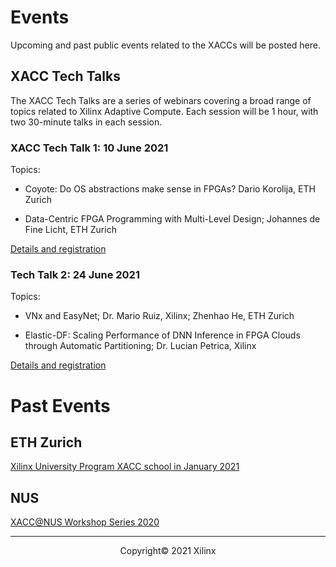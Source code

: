 # Events

Upcoming and past public events related to the XACCs will be posted here. 

## XACC Tech Talks

The XACC Tech Talks are a series of webinars covering a broad range of topics related to Xilinx Adaptive Compute. Each session will be 1 hour, with two 30-minute talks in each session. 

### XACC Tech Talk 1: 10 June 2021

Topics:

* Coyote: Do OS abstractions make sense in FPGAs? Dario Korolija, ETH Zurich

* Data-Centric FPGA Programming with Multi-Level Design; Johannes de Fine Licht, ETH Zurich

[Details and registration](./xacc_tech_talks.html#xacc-tech-talk-1)

### Tech Talk 2: 24 June 2021

Topics:

* VNx and EasyNet; Dr. Mario Ruiz, Xilinx; Zhenhao He, ETH Zurich 

* Elastic-DF: Scaling Performance of DNN Inference in FPGA Clouds through Automatic Partitioning; Dr. Lucian Petrica, Xilinx  

[Details and registration](./xacc_tech_talks.html#xacc-tech-talk-2)



# Past Events

## ETH Zurich

[Xilinx University Program XACC school in January 2021](xup_ethxacc_school_2021.md)



## NUS

[XACC@NUS Workshop Series 2020](https://xaccnus.github.io/)


---------------------------------------
<p align="center">Copyright&copy; 2021 Xilinx</p>
